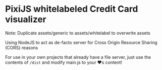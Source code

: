 # PixiJS whitelabeled Credit Card visualizer

Note: Duplicate assets/generic to assets/whitelabel to overwrite assets

Using NodeJS to act as de-facto server for Cross Origin Resource Sharing (CORS) reasons

For use in your own projects that already have a file server, just use the contents of `/dist` and modify main.js to your ❤️s content! 
